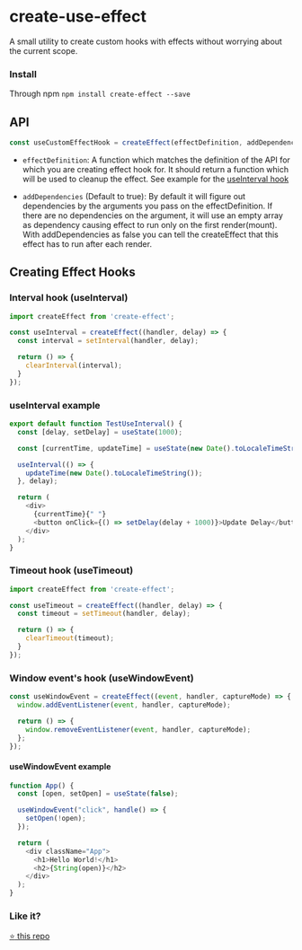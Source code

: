 # create-use-effect
A small utility to create custom hooks with effects without worrying about the current scope. 

### Install
Through npm
`npm install create-effect --save`

## API
```js
const useCustomEffectHook = createEffect(effectDefinition, addDependencies);
```
- `effectDefinition`: A function which matches the definition of the API for which you are creating effect hook for. It should return a function which will be used to cleanup the effect. See example for the [useInterval hook](https://github.com/s-yadav/create-effect#interval-effect-useinterval)

- `addDependencies` (Default to true): By default it will figure out dependencies by the arguments you pass on the effectDefinition. If there are no dependencies on the argument, it will use an empty array as dependency causing effect to run only on the first render(mount). With addDependencies as false you can tell the createEffect that this effect has to run after each render. 


## Creating Effect Hooks

### Interval hook (useInterval)
```js
import createEffect from 'create-effect';

const useInterval = createEffect((handler, delay) => {
  const interval = setInterval(handler, delay);

  return () => {
    clearInterval(interval);
  }
});
```

### useInterval example 
```js
export default function TestUseInterval() {
  const [delay, setDelay] = useState(1000);

  const [currentTime, updateTime] = useState(new Date().toLocaleTimeString());

  useInterval(() => {
    updateTime(new Date().toLocaleTimeString());
  }, delay);

  return (
    <div>
      {currentTime}{" "}
      <button onClick={() => setDelay(delay + 1000)}>Update Delay</button>
    </div>
  );
}
```



### Timeout hook (useTimeout)
```js
import createEffect from 'create-effect';

const useTimeout = createEffect((handler, delay) => {
  const timeout = setTimeout(handler, delay);

  return () => {
    clearTimeout(timeout);
  }
});
```

### Window event's hook (useWindowEvent)
```js
const useWindowEvent = createEffect((event, handler, captureMode) => {
  window.addEventListener(event, handler, captureMode);

  return () => {
    window.removeEventListener(event, handler, captureMode);
  };
});
```

#### useWindowEvent example
```js
function App() {
  const [open, setOpen] = useState(false);

  useWindowEvent("click", handle() => {
    setOpen(!open);
  });

  return (
    <div className="App">
      <h1>Hello World!</h1>
      <h2>{String(open)}</h2>
    </div>
  );
}
```


### Like it?
[:star: this repo](https://github.com/s-yadav/create-effect)
